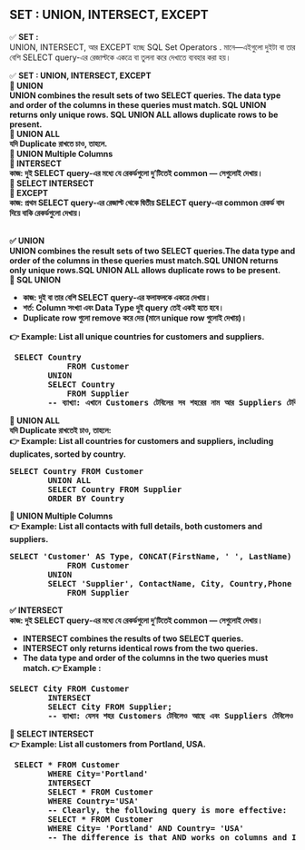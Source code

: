 ## SET : UNION, INTERSECT, EXCEPT
✅ <b>SET :</b> <br>UNION, INTERSECT, আর EXCEPT হচ্ছে SQL Set Operators . মানে—এইগুলো দুইটা বা তার বেশি SELECT query-এর রেজাল্টকে একত্রে বা তুলনা করে দেখাতে ব্যবহার করা হয়।  <br>

✅ <b>SET : UNION, INTERSECT, EXCEPT <b><br>
🔷 <b>UNION </b> <br> 
UNION combines the result sets of two SELECT queries. The data type and order of the columns in these queries must match. SQL UNION returns only unique rows. SQL UNION ALL allows duplicate rows to be present. <br>
🔷 <b> UNION ALL </b> <br> যদি Duplicate রাখতে চাও, তাহলে. <br>
🔷 <b> UNION Multiple Columns </b>  <br>
🔷 <b> INTERSECT </b>  <br> কাজ: দুই SELECT query-এর মধ্যে যে রেকর্ডগুলো দু’টিতেই common — সেগুলোই দেখায়। <br>
🔷 <b> SELECT INTERSECT </b> <br>
🔷 <b> EXCEPT </b> <br>  কাজ: প্রথম SELECT query-এর রেজাল্ট থেকে দ্বিতীয় SELECT query-এর common রেকর্ড বাদ দিয়ে বাকি রেকর্ডগুলো দেখায়। <br> <br> 


✅ <b>UNION </b> <br> UNION combines the result sets of two SELECT queries.The data type and order of the columns in these queries must match.SQL UNION returns only unique rows.SQL UNION ALL allows duplicate rows to be present. <br> 
🔷 <b>SQL UNION </b> <br>
 * কাজ: দুই বা তার বেশি SELECT query-এর ফলাফলকে একত্রে দেখায়।
 * শর্ত: Column সংখ্যা এবং Data Type দুই query তেই একই হতে হবে।
 * Duplicate row গুলো remove করে দেয় (মানে unique row গুলোই দেখায়)।

👉 Example:  List all unique countries for customers and suppliers.
<pre> SELECT Country
			FROM Customer
		UNION 
		SELECT Country
			FROM Supplier 
		-- ব্যাখ্যা: এখানে Customers টেবিলের সব শহরের নাম আর Suppliers টেবিলের শহরের নাম একত্রে দেখাবে, কিন্তু যদি একই নাম থাকে (যেমন "Dhaka" দুই টেবিলেই থাকে) তাহলে একবারই দেখাবে। </pre>		 
🔷 <b>UNION ALL </b> <br> যদি Duplicate রাখতেই চাও, তাহলে:  <br> 
👉 Example: List all countries for customers and suppliers, including duplicates, sorted by country. 
<pre>SELECT Country FROM Customer
		UNION ALL
		SELECT Country FROM Supplier
		ORDER BY Country </pre>		 
🔷 <b>UNION Multiple Columns </b> <br>
👉 Example: List all contacts with full details, both customers and suppliers. 
<pre>SELECT 'Customer' AS Type, CONCAT(FirstName, ' ', LastName) Contactname, City, Country, Phone
			FROM Customer
		UNION 
		SELECT 'Supplier', ContactName, City, Country,Phone
			FROM Supplier    </pre>		 


✅ <b>INTERSECT </b> <br> কাজ: দুই SELECT query-এর মধ্যে যে রেকর্ডগুলো দু’টিতেই common — সেগুলোই দেখায়। <br> 
 * INTERSECT combines the results of two SELECT queries.
 * INTERSECT only returns identical rows from the two queries.
 * The data type and order of the columns in the two queries must match.
👉 Example :
<pre>SELECT City FROM Customer
		INTERSECT
		SELECT City FROM Supplier;
		-- ব্যাখ্যা: যেসব শহর Customers টেবিলেও আছে এবং Suppliers টেবিলেও আছে — শুধু সেগুলোই রেজাল্টে আসবে। অর্থাৎ, common values  </pre>		 
🔷 <b>SELECT INTERSECT </b>  <br> 
👉 Example: List all customers from Portland, USA. 
<pre> SELECT * FROM Customer
		WHERE City='Portland'
		INTERSECT 
		SELECT * FROM Customer
		WHERE Country='USA'
		-- Clearly, the following query is more effective: 
		SELECT * FROM Customer
		WHERE City= 'Portland' AND Country= 'USA'
		-- The difference is that AND works on columns and INTERSECT works on rows.   </pre>		 





